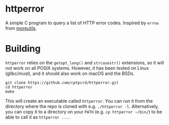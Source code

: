 # httperror

A simple C program to query a list of HTTP error codes. Inspired by `errno` from [moreutils](https://joeyh.name/code/moreutils/).

# Building

`httperror` relies on the `getopt_long()` and `strcasestr()` extensions, so it will not work on all POSIX systems. However, it has been tested on Linux (glibc/musl), and it should also work on macOS and the BSDs.

```
git clone https://github.com/cptpcrd/httperror.git
cd httperror
make
```

This will create an executable called `httperror`. You can run it from the directory where the repo is cloned with e.g. `./httperror -l`. Alternatively, you can copy it to a directory on your `PATH` (e.g. `cp httperror ~/bin/`) to be able to call it as `httperror ...`.
